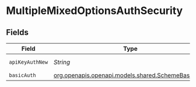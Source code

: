 # MultipleMixedOptionsAuthSecurity


## Fields

| Field                                                                                        | Type                                                                                         | Required                                                                                     | Description                                                                                  | Example                                                                                      |
| -------------------------------------------------------------------------------------------- | -------------------------------------------------------------------------------------------- | -------------------------------------------------------------------------------------------- | -------------------------------------------------------------------------------------------- | -------------------------------------------------------------------------------------------- |
| `apiKeyAuthNew`                                                                              | *String*                                                                                     | :heavy_minus_sign:                                                                           | N/A                                                                                          | Token <YOUR_API_KEY>                                                                         |
| `basicAuth`                                                                                  | [org.openapis.openapi.models.shared.SchemeBasicAuth](../../models/shared/SchemeBasicAuth.md) | :heavy_minus_sign:                                                                           | N/A                                                                                          |                                                                                              |